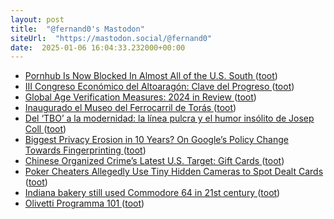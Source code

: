 ```yaml
---
layout: post
title:  "@fernand0's Mastodon"
siteUrl:  "https://mastodon.social/@fernand0"
date:  2025-01-06 16:04:33.232000+00:00
---
```

*  [Pornhub Is Now Blocked In Almost All of the U.S. South ](https://www.404media.co/pornhub-is-now-blocked-in-almost-all-of-the-u-s-south) ([toot](https://mastodon.social/@fernand0/113782257957590702))
*  [III Congreso Económico del Altoaragón: Clave del Progreso  ](https://ceoecepymehuesca.es/iii-congreso-economico-del-altoaragon/) ([toot](https://mastodon.social/@fernand0/113782147479983279))
*  [Global Age Verification Measures: 2024 in Review ](https://www.eff.org/deeplinks/2024/12/global-age-verification-measures-2024-year-revie) ([toot](https://mastodon.social/@fernand0/113781315249819932))
*  [Inaugurado el Museo del Ferrocarril de Torás ](https://atafteruel.blogspot.com/2025/01/inaugurado-el-museo-del-ferrocarril-de.htm) ([toot](https://mastodon.social/@fernand0/113781196423527803))
*  [Del ‘TBO’ a la modernidad: la línea pulcra y el humor insólito de Josep Coll ](https://www.lavanguardia.com/cultura/culturas/20241211/10187599/tbo-comic-josep-coll-trayectoria-historietista-insolito.htm) ([toot](https://mastodon.social/@fernand0/113780915808067126))
*  [Biggest Privacy Erosion in 10 Years? On Google’s Policy Change Towards Fingerprinting ](https://blog.lukaszolejnik.com/biggest-privacy-erosion-in-10-years-on-googles-policy-change-towards-fingerprinting) ([toot](https://mastodon.social/@fernand0/113780732800596097))
*  [Chinese Organized Crime’s Latest U.S. Target: Gift Cards ](https://www.propublica.org/article/chinese-organized-crime-gift-cards-american-retai) ([toot](https://mastodon.social/@fernand0/113779661962046784))
*  [Poker Cheaters Allegedly Use Tiny Hidden Cameras to Spot Dealt Cards ](https://www.wired.com/story/miniature-camera-poker-cheating) ([toot](https://mastodon.social/@fernand0/113779098376367017))
*  [Indiana bakery still used Commodore 64 in 21st century  ](https://boingboing.net/2024/12/19/indiana-bakery-still-used-commodore-64-in-21st-century.html) ([toot](https://mastodon.social/@fernand0/113777152854667037))
*  [Olivetti Programma 101 ](https://avecesunafoto.wordpress.com/2025/01/05/olivetti-programma-101) ([toot](https://mastodon.social/@fernand0/113776880187367148))

